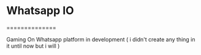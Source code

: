 # Whatsapp IO
==============

Gaming On Whatsapp platform
in development ( i didn't create any thing in it until now but i will )
